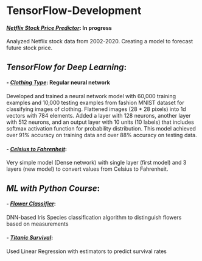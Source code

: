 # TensorFlow-Development

#### [_Netflix Stock Price Predictor_](https://github.com/ShivaSaiV/TensorFlow-Development/blob/main/Netflix%20Stock%20Price%20Predictor.ipynb): In progress
Analyzed Netflix stock data from 2002-2020. Creating a model to forecast future stock price.



## _**TensorFlow for Deep Learning**_:

#### - [_Clothing Type_](https://github.com/ShivaSaiV/TensorFlow-Development/blob/main/TensorFlow%20for%20Deep%20Learning/(Neural%20Network)%20ClothingType.ipynb): Regular neural network
Developed and trained a neural network model with 60,000 training examples and 10,000 testing examples from fashion MNIST dataset for classifying images of clothing. Flattened images (28 * 28 pixels) into 1d vectors with 784 elements. Added a layer with 128 neurons, another layer with 512 neurons, and an output layer with 10 units (10 labels) that includes softmax activation function for probability distribution. This model achieved over 91% accuracy on training data and over 88% accuracy on testing data. 

#### - [_Celsius to Fahrenheit_](https://github.com/ShivaSaiV/TensorFlow-Development/blob/main/TensorFlow%20for%20Deep%20Learning/CelsiustoFahrenheit.ipynb): 
Very simple model (Dense network) with single layer (first model) and 3 layers (new model) to convert values from Celsius to Fahrenheit. 



## _**ML with Python Course**_:
    
#### - [_Flower Classifier_](https://github.com/ShivaSaiV/TensorFlow-Development/blob/main/Machine%20Learning%20with%20Python/FlowersClassifier.py): 
DNN-based Iris Species classification algorithm to distinguish flowers based on measurements
  
#### - [_Titanic Survival_](https://github.com/ShivaSaiV/TensorFlow-Development/blob/main/Machine%20Learning%20with%20Python/TitanicSurvival.py): 
Used Linear Regression with estimators to predict survival rates
